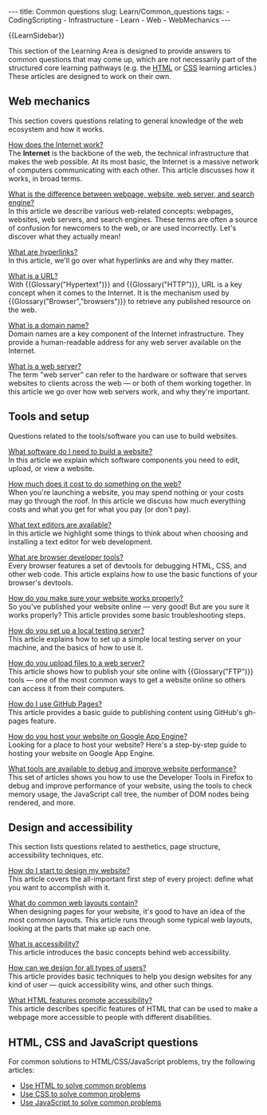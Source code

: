 --- title: Common questions slug: Learn/Common\_questions tags: - CodingScripting - Infrastructure - Learn - Web - WebMechanics ---

{{LearnSidebar}}

This section of the Learning Area is designed to provide answers to common questions that may come up, which are not necessarily part of the structured core learning pathways (e.g. the [HTML](/en-US/docs/Learn/HTML) or [CSS](/en-US/docs/Learn/CSS) learning articles.) These articles are designed to work on their own.

Web mechanics
-------------

This section covers questions relating to general knowledge of the web ecosystem and how it works.

[How does the Internet work?](/en-US/docs/Learn/Common_questions/How_does_the_Internet_work)  
The **Internet** is the backbone of the web, the technical infrastructure that makes the web possible. At its most basic, the Internet is a massive network of computers communicating with each other. This article discusses how it works, in broad terms.

[What is the difference between webpage, website, web server, and search engine?](/en-US/docs/Learn/Common_questions/Pages_sites_servers_and_search_engines)  
In this article we describe various web-related concepts: webpages, websites, web servers, and search engines. These terms are often a source of confusion for newcomers to the web, or are used incorrectly. Let's discover what they actually mean!

[What are hyperlinks?](/en-US/docs/Learn/Common_questions/What_are_hyperlinks)  
In this article, we'll go over what hyperlinks are and why they matter.

[What is a URL?](/en-US/docs/Learn/Common_questions/What_is_a_URL)  
With {{Glossary("Hypertext")}} and {{Glossary("HTTP")}}, URL is a key concept when it comes to the Internet. It is the mechanism used by {{Glossary("Browser","browsers")}} to retrieve any published resource on the web.

[What is a domain name?](/en-US/docs/Learn/Common_questions/What_is_a_domain_name)  
Domain names are a key component of the Internet infrastructure. They provide a human-readable address for any web server available on the Internet.

[What is a web server?](/en-US/docs/Learn/Common_questions/What_is_a_web_server)  
The term "web server" can refer to the hardware or software that serves websites to clients across the web — or both of them working together. In this article we go over how web servers work, and why they're important.

Tools and setup
---------------

Questions related to the tools/software you can use to build websites.

[What software do I need to build a website?](/en-US/docs/Learn/Common_questions/What_software_do_I_need)  
In this article we explain which software components you need to edit, upload, or view a website.

[How much does it cost to do something on the web?](/en-US/docs/Learn/Common_questions/How_much_does_it_cost)  
When you're launching a website, you may spend nothing or your costs may go through the roof. In this article we discuss how much everything costs and what you get for what you pay (or don't pay).

[What text editors are available?](/en-US/docs/Learn/Common_questions/Available_text_editors)  
In this article we highlight some things to think about when choosing and installing a text editor for web development.

[What are browser developer tools?](/en-US/docs/Learn/Common_questions/What_are_browser_developer_tools)  
Every browser features a set of devtools for debugging HTML, CSS, and other web code. This article explains how to use the basic functions of your browser's devtools.

[How do you make sure your website works properly?](/en-US/docs/Learn/Common_questions/Checking_that_your_web_site_is_working_properly)  
So you've published your website online — very good! But are you sure it works properly? This article provides some basic troubleshooting steps.

[How do you set up a local testing server?](/en-US/docs/Learn/Common_questions/set_up_a_local_testing_server)  
This article explains how to set up a simple local testing server on your machine, and the basics of how to use it.

[How do you upload files to a web server?](/en-US/docs/Learn/Common_questions/Upload_files_to_a_web_server)  
This article shows how to publish your site online with {{Glossary("FTP")}} tools — one of the most common ways to get a website online so others can access it from their computers.

[How do I use GitHub Pages?](/en-US/docs/Learn/Common_questions/Using_Github_pages)  
This article provides a basic guide to publishing content using GitHub's gh-pages feature.

[How do you host your website on Google App Engine?](/en-US/docs/Learn/Common_questions/How_do_you_host_your_website_on_Google_App_Engine)  
Looking for a place to host your website? Here's a step-by-step guide to hosting your website on Google App Engine.

[What tools are available to debug and improve website performance?](/en-US/docs/Tools/Performance)  
This set of articles shows you how to use the Developer Tools in Firefox to debug and improve performance of your website, using the tools to check memory usage, the JavaScript call tree, the number of DOM nodes being rendered, and more.

Design and accessibility
------------------------

This section lists questions related to aesthetics, page structure, accessibility techniques, etc.

[How do I start to design my website?](/en-US/docs/Learn/Common_questions/Thinking_before_coding)  
This article covers the all-important first step of every project: define what you want to accomplish with it.

[What do common web layouts contain?](/en-US/docs/Learn/Common_questions/Common_web_layouts)  
When designing pages for your website, it's good to have an idea of the most common layouts. This article runs through some typical web layouts, looking at the parts that make up each one.

[What is accessibility?](/en-US/docs/Learn/Common_questions/What_is_accessibility)  
This article introduces the basic concepts behind web accessibility.

[How can we design for all types of users?](/en-US/docs/Learn/Common_questions/Design_for_all_types_of_users)  
This article provides basic techniques to help you design websites for any kind of user — quick accessibility wins, and other such things.

[What HTML features promote accessibility?](/en-US/docs/Learn/Common_questions/HTML_features_for_accessibility)  
This article describes specific features of HTML that can be used to make a webpage more accessible to people with different disabilities.

HTML, CSS and JavaScript questions
----------------------------------

For common solutions to HTML/CSS/JavaScript problems, try the following articles:

-   [Use HTML to solve common problems](/en-US/docs/Learn/HTML/Howto)
-   [Use CSS to solve common problems](/en-US/docs/Learn/CSS/Howto)
-   [Use JavaScript to solve common problems](/en-US/docs/Learn/JavaScript/Howto)
